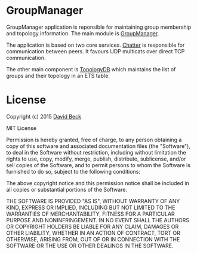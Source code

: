 GroupManager
============

GroupManager application is reponsible for maintaining group membership and
topology information. The main module is [GroupManager](lib/group_manager.ex).

The application is based on two core services. [Chatter](https://github.com/dbeck/chatter_ex/blob/master/lib/chatter.ex) is responsible for communication between peers. It favours UDP multicats over direct TCP communication.

The other main component is [TopologyDB](lib/group_manager/topology_db.ex) which maintains the list of groups and their topology in an ETS table.

License
=======

Copyright (c) 2015 [David Beck](http://dbeck.github.io)

MIT License

Permission is hereby granted, free of charge, to any person obtaining
a copy of this software and associated documentation files (the
"Software"), to deal in the Software without restriction, including
without limitation the rights to use, copy, modify, merge, publish,
distribute, sublicense, and/or sell copies of the Software, and to
permit persons to whom the Software is furnished to do so, subject to
the following conditions:

The above copyright notice and this permission notice shall be
included in all copies or substantial portions of the Software.

THE SOFTWARE IS PROVIDED "AS IS", WITHOUT WARRANTY OF ANY KIND,
EXPRESS OR IMPLIED, INCLUDING BUT NOT LIMITED TO THE WARRANTIES OF
MERCHANTABILITY, FITNESS FOR A PARTICULAR PURPOSE AND
NONINFRINGEMENT. IN NO EVENT SHALL THE AUTHORS OR COPYRIGHT HOLDERS BE
LIABLE FOR ANY CLAIM, DAMAGES OR OTHER LIABILITY, WHETHER IN AN ACTION
OF CONTRACT, TORT OR OTHERWISE, ARISING FROM, OUT OF OR IN CONNECTION
WITH THE SOFTWARE OR THE USE OR OTHER DEALINGS IN THE SOFTWARE.
